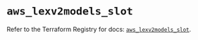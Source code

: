 # `aws_lexv2models_slot`

Refer to the Terraform Registry for docs: [`aws_lexv2models_slot`](https://registry.terraform.io/providers/hashicorp/aws/6.11.0/docs/resources/lexv2models_slot).
